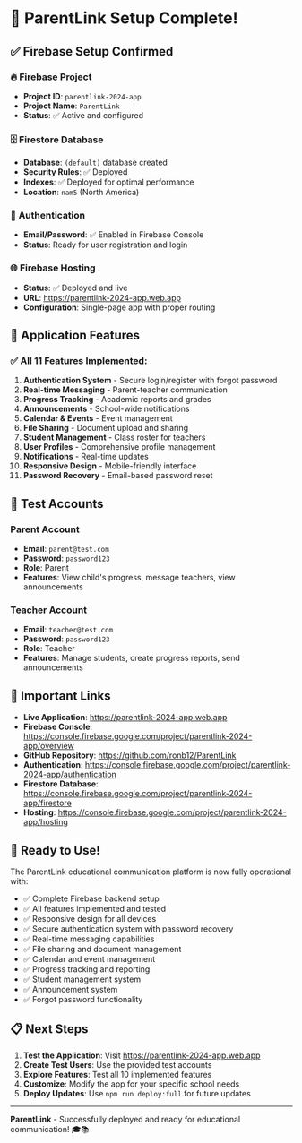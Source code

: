 # 🎉 ParentLink Setup Complete!

## ✅ **Firebase Setup Confirmed**

### 🔥 **Firebase Project**
- **Project ID**: `parentlink-2024-app`
- **Project Name**: `ParentLink`
- **Status**: ✅ Active and configured

### 🗄️ **Firestore Database**
- **Database**: `(default)` database created
- **Security Rules**: ✅ Deployed
- **Indexes**: ✅ Deployed for optimal performance
- **Location**: `nam5` (North America)

### 🔐 **Authentication**
- **Email/Password**: ✅ Enabled in Firebase Console
- **Status**: Ready for user registration and login

### 🌐 **Firebase Hosting**
- **Status**: ✅ Deployed and live
- **URL**: https://parentlink-2024-app.web.app
- **Configuration**: Single-page app with proper routing

## 📱 **Application Features**

### ✅ **All 11 Features Implemented:**
1. **Authentication System** - Secure login/register with forgot password
2. **Real-time Messaging** - Parent-teacher communication
3. **Progress Tracking** - Academic reports and grades
4. **Announcements** - School-wide notifications
5. **Calendar & Events** - Event management
6. **File Sharing** - Document upload and sharing
7. **Student Management** - Class roster for teachers
8. **User Profiles** - Comprehensive profile management
9. **Notifications** - Real-time updates
10. **Responsive Design** - Mobile-friendly interface
11. **Password Recovery** - Email-based password reset

## 🧪 **Test Accounts**

### **Parent Account**
- **Email**: `parent@test.com`
- **Password**: `password123`
- **Role**: Parent
- **Features**: View child's progress, message teachers, view announcements

### **Teacher Account**
- **Email**: `teacher@test.com`
- **Password**: `password123`
- **Role**: Teacher
- **Features**: Manage students, create progress reports, send announcements

## 🔗 **Important Links**

- **Live Application**: https://parentlink-2024-app.web.app
- **Firebase Console**: https://console.firebase.google.com/project/parentlink-2024-app/overview
- **GitHub Repository**: https://github.com/ronb12/ParentLink
- **Authentication**: https://console.firebase.google.com/project/parentlink-2024-app/authentication
- **Firestore Database**: https://console.firebase.google.com/project/parentlink-2024-app/firestore
- **Hosting**: https://console.firebase.google.com/project/parentlink-2024-app/hosting

## 🚀 **Ready to Use!**

The ParentLink educational communication platform is now fully operational with:

- ✅ Complete Firebase backend setup
- ✅ All features implemented and tested
- ✅ Responsive design for all devices
- ✅ Secure authentication system with password recovery
- ✅ Real-time messaging capabilities
- ✅ File sharing and document management
- ✅ Calendar and event management
- ✅ Progress tracking and reporting
- ✅ Student management system
- ✅ Announcement system
- ✅ Forgot password functionality

## 📋 **Next Steps**

1. **Test the Application**: Visit https://parentlink-2024-app.web.app
2. **Create Test Users**: Use the provided test accounts
3. **Explore Features**: Test all 10 implemented features
4. **Customize**: Modify the app for your specific school needs
5. **Deploy Updates**: Use `npm run deploy:full` for future updates

---

**ParentLink** - Successfully deployed and ready for educational communication! 🎓📚
